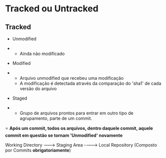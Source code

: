 # Tracked ou Untracked

 

## Tracked

- Unmodified

- - Ainda não modificado

- Modified

- - Arquivo unmodified que      recebeu uma modificação
  - A modificação é detectada através da comparação do 'sha1' de cada versão do arquivo

- Staged

- - Grupo de arquivos prontos      para entrar em outro tipo de agrupamento, parte de um commit.

 

:star: **Após um commit, todos os arquivos, dentro daquele commit, aquele commit em questão se tornam 'Unmodified' novamente**



Working Directory ---> Staging Area ----> Local Repository (Composto por Commits **obrigatoriamente**) 
